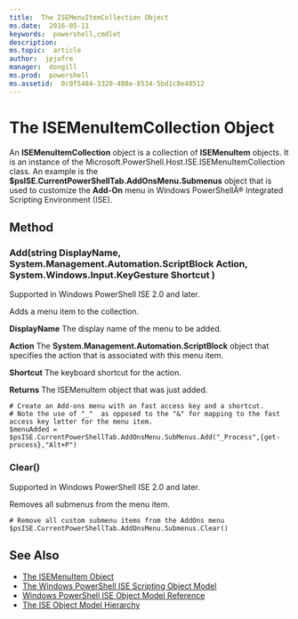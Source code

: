 ```yaml
---
title:  The ISEMenuItemCollection Object
ms.date:  2016-05-11
keywords:  powershell,cmdlet
description:  
ms.topic:  article
author:  jpjofre
manager:  dongill
ms.prod:  powershell
ms.assetid:  0c0f5484-3320-408e-8534-5bd1c8e48512
---
```


# The ISEMenuItemCollection Object
  An **ISEMenuItemCollection** object is a collection of **ISEMenuItem** objects. It is an instance of the Microsoft.PowerShell.Host.ISE.ISEMenuItemCollection class. An example is the **$psISE.CurrentPowerShellTab.AddOnsMenu.Submenus** object that is used to customize the **Add-On** menu in Windows PowerShellÂ® Integrated Scripting Environment (ISE).

## Method

### Add\(string DisplayName, System.Management.Automation.ScriptBlock Action, System.Windows.Input.KeyGesture Shortcut \)
  Supported in Windows PowerShell ISE 2.0 and later. 

 Adds a menu item to the collection.

 **DisplayName**
 The display name of the menu to be added.

 **Action**
 The **System.Management.Automation.ScriptBlock** object that specifies the action that is associated with this menu item.

 **Shortcut**
 The keyboard shortcut for the action.

 **Returns**
 The ISEMenuItem object that was just added.

```
# Create an Add-ons menu with an fast access key and a shortcut.
# Note the use of "_"  as opposed to the "&" for mapping to the fast access key letter for the menu item.
$menuAdded = $psISE.CurrentPowerShellTab.AddOnsMenu.SubMenus.Add("_Process",{get-process},"Alt+P")
```

### Clear\(\)
  Supported in Windows PowerShell ISE 2.0 and later. 

 Removes all submenus from the menu item.

```
# Remove all custom submenu items from the AddOns menu
$psISE.CurrentPowerShellTab.AddOnsMenu.Submenus.Clear()

```

## See Also
- [The ISEMenuItem Object](The-ISEMenuItem-Object.md) 
- [The Windows PowerShell ISE Scripting Object Model](The-Windows-PowerShell-ISE-Scripting-Object-Model.md) 
- [Windows PowerShell ISE Object Model Reference](Windows-PowerShell-ISE-Object-Model-Reference.md) 
- [The ISE Object Model Hierarchy](The-ISE-Object-Model-Hierarchy.md)

  
